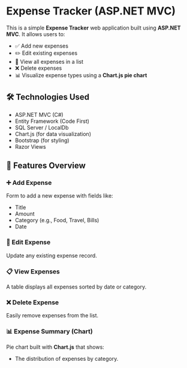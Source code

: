 # Expense Tracker (ASP.NET MVC)

This is a simple **Expense Tracker** web application built using **ASP.NET MVC**. It allows users to:

- ✅ Add new expenses  
- ✏️ Edit existing expenses  
- 👀 View all expenses in a list  
- ❌ Delete expenses  
- 📊 Visualize expense types using a **Chart.js pie chart**

## 🛠️ Technologies Used

- ASP.NET MVC (C#)
- Entity Framework (Code First)
- SQL Server / LocalDb
- Chart.js (for data visualization)
- Bootstrap (for styling)
- Razor Views

## 📸 Features Overview

### ➕ Add Expense
Form to add a new expense with fields like:
- Title
- Amount
- Category (e.g., Food, Travel, Bills)
- Date

### 📝 Edit Expense
Update any existing expense record.

### 📋 View Expenses
A table displays all expenses sorted by date or category.

### ❌ Delete Expense
Easily remove expenses from the list.

### 📊 Expense Summary (Chart)
Pie chart built with **Chart.js** that shows:
- The distribution of expenses by category.

